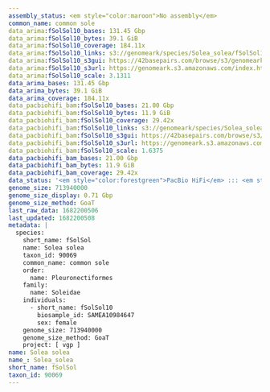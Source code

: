 ```yaml
---
assembly_status: <em style="color:maroon">No assembly</em>
common_name: common sole
data_arima:fSolSol10_bases: 131.45 Gbp
data_arima:fSolSol10_bytes: 39.1 GiB
data_arima:fSolSol10_coverage: 184.11x
data_arima:fSolSol10_links: s3://genomeark/species/Solea_solea/fSolSol10/genomic_data/arima/<br>
data_arima:fSolSol10_s3gui: https://42basepairs.com/browse/s3/genomeark/species/Solea_solea/fSolSol10/genomic_data/arima/
data_arima:fSolSol10_s3url: https://genomeark.s3.amazonaws.com/index.html?prefix=species/Solea_solea/fSolSol10/genomic_data/arima/
data_arima:fSolSol10_scale: 3.1311
data_arima_bases: 131.45 Gbp
data_arima_bytes: 39.1 GiB
data_arima_coverage: 184.11x
data_pacbiohifi_bam:fSolSol10_bases: 21.00 Gbp
data_pacbiohifi_bam:fSolSol10_bytes: 11.9 GiB
data_pacbiohifi_bam:fSolSol10_coverage: 29.42x
data_pacbiohifi_bam:fSolSol10_links: s3://genomeark/species/Solea_solea/fSolSol10/genomic_data/pacbio_hifi/<br>
data_pacbiohifi_bam:fSolSol10_s3gui: https://42basepairs.com/browse/s3/genomeark/species/Solea_solea/fSolSol10/genomic_data/pacbio_hifi/
data_pacbiohifi_bam:fSolSol10_s3url: https://genomeark.s3.amazonaws.com/index.html?prefix=species/Solea_solea/fSolSol10/genomic_data/pacbio_hifi/
data_pacbiohifi_bam:fSolSol10_scale: 1.6375
data_pacbiohifi_bam_bases: 21.00 Gbp
data_pacbiohifi_bam_bytes: 11.9 GiB
data_pacbiohifi_bam_coverage: 29.42x
data_status: '<em style="color:forestgreen">PacBio HiFi</em> ::: <em style="color:forestgreen">Arima</em>'
genome_size: 713940000
genome_size_display: 0.71 Gbp
genome_size_method: GoaT
last_raw_data: 1682200506
last_updated: 1682200508
metadata: |
  species:
    short_name: fSolSol
    name: Solea solea
    taxon_id: 90069
    common_name: common sole
    order:
      name: Pleuronectiformes
    family:
      name: Soleidae
    individuals:
      - short_name: fSolSol10
        biosample_id: SAMEA10984647
        sex: female
    genome_size: 713940000
    genome_size_method: GoaT
    project: [ vgp ]
name: Solea solea
name_: Solea_solea
short_name: fSolSol
taxon_id: 90069
---
```

